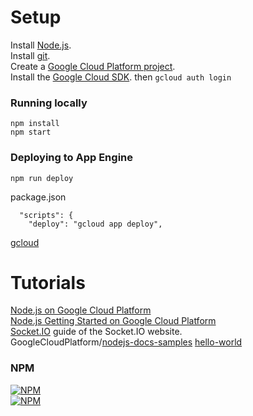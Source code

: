 # Setup

Install [Node.js](https://nodejs.org/en/).  
Install [git](https://git-scm.com/).  
Create a [Google Cloud Platform project](https://console.cloud.google.com).   
Install the [Google Cloud SDK](https://cloud.google.com/sdk/). then 
`gcloud auth login`  

### Running locally 
`npm install`    
`npm start`   

### Deploying to App Engine
`npm run deploy`  

package.json
```
  "scripts": {
    "deploy": "gcloud app deploy",
```

[gcloud](https://gcpug-tw.gitbooks.io/google-cloud-platform-in-practice/content/gcloud-intro.html)  

# Tutorials

[Node.js on Google Cloud Platform](https://cloud.google.com/nodejs/)  
[Node.js Getting Started on Google Cloud Platform][gcloud-getting-started]  
[Socket.IO][socketio-getting-started] guide
of the Socket.IO website.  
GoogleCloudPlatform/[nodejs-docs-samples][nodejs-docs-samples] [hello-world](https://github.com/GoogleCloudPlatform/nodejs-docs-samples/tree/master/appengine/hello-world)


[socketio-getting-started]: http://socket.io/get-started/chat/
[gcloud-getting-started]: https://cloud.google.com/nodejs/getting-started/hello-world
[nodejs-docs-samples]:https://github.com/GoogleCloudPlatform/nodejs-docs-samples
[nodejs-docs-samples]:https://github.com/GoogleCloudPlatform/nodejs-docs-samples


### NPM

[![NPM](https://nodei.co/npm/express.png?downloads=true&stars=true)](https://www.npmjs.com/package/express)  
[![NPM](https://nodei.co/npm/socket.io.png?downloads=true&stars=true)](https://www.npmjs.com/package/socket.io)  